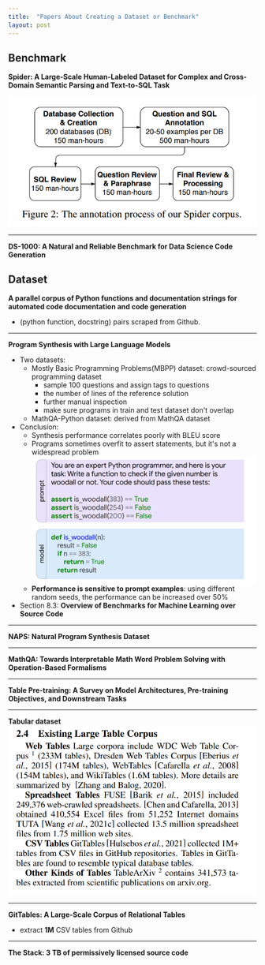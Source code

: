 ```yaml
---
title:  "Papers About Creating a Dataset or Benchmark"
layout: post
---
```



## Benchmark
**Spider: A Large-Scale Human-Labeled Dataset for Complex and Cross-Domain Semantic Parsing and Text-to-SQL Task**

![procedure](../assets/img/2023/2023-03-31-curate-dataset-or-benchmark/spider.png)

-----
**DS-1000: A Natural and Reliable Benchmark for Data Science Code Generation**



## Dataset
**A parallel corpus of Python functions and documentation strings for automated code documentation and code generation**
- (python function, docstring) pairs scraped from Github.

-----
**Program Synthesis with Large Language Models**
- Two datasets:
    - Mostly Basic Programming Problems(MBPP) dataset: crowd-sourced programming dataset
        - sample 100 questions and assign tags to questions
        - the number of lines of the reference solution
        - further manual inspection
        - make sure programs in train and test dataset don't overlap
    - MathQA-Python dataset: derived from MathQA dataset
- Conclusion:
    - Synthesis performance correlates poorly with BLEU score
    - Programs sometimes overfit to assert statements, but it's not a widespread problem
    ![MBPP](../assets/img/2023/2023-03-31-curate-dataset-or-benchmark/MBPP.png)
    - **Performance is sensitive to prompt examples**: using different random seeds, the performance can be increased over $50\%$
- Section 8.3: **Overview of Benchmarks for Machine Learning over Source Code**
-----
**NAPS: Natural Program Synthesis Dataset**

-----
**MathQA: Towards Interpretable Math Word Problem Solving with Operation-Based Formalisms**


-----
**Table Pre-training: A Survey on Model Architectures, Pre-training Objectives, and Downstream Tasks**

-----

**Tabular dataset**
![1](../assets/img/2023/2023-03-31-curate-dataset-or-benchmark/Table%20Pre-training.png)

-----

**GitTables: A Large-Scale Corpus of Relational Tables**
- extract **1M** CSV tables from Github

-----

**The Stack: 3 TB of permissively licensed source code**

